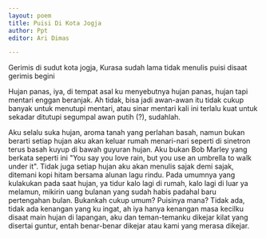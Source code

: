 ```yaml
---
layout: poem
title: Puisi Di Kota Jogja
author: Ppt
editor: Ari Dimas

---
```


Gerimis di sudut kota jogja, 
Kurasa sudah lama tidak menulis puisi disaat gerimis begini 

Hujan panas, iya, di tempat asal ku menyebutnya hujan panas, hujan tapi mentari enggan beranjak. Ah tidak, bisa jadi awan-awan itu tidak cukup banyak untuk menutupi mentari, atau sinar mentari kali ini terlalu kuat untuk sekadar ditutupi segumpal awan putih (?), sudahlah. 

Aku selalu suka hujan, aroma tanah yang perlahan basah, namun bukan berarti setiap hujan aku akan keluar rumah menari-nari seperti di sinetron terus basah kuyup di bawah guyuran hujan. Aku bukan Bob Marley yang berkata seperti ini "You say you love rain, but you use an umbrella to walk under it". Tidak juga setiap hujan aku akan menulis sajak demi sajak, ditemani kopi hitam bersama alunan lagu rindu. Pada umumnya yang kulakukan pada saat hujan, ya tidur kalo lagi di rumah, kalo lagi di luar ya melamun, mikirin uang bulanan yang sudah habis padahal baru pertengahan bulan. Bukankah cukup umum? Puisinya mana? Tidak ada, tidak ada kenangan yang ku ingat, ah iya hanya kenangan masa kecilku disaat main hujan di lapangan, aku dan teman-temanku dikejar kilat yang disertai guntur, entah benar-benar dikejar atau kami yang merasa dikejar. 
